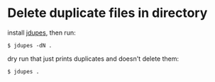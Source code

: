 # Delete duplicate files in directory

install [jdupes](https://github.com/jbruchon/jdupes), then run:

```
$ jdupes -dN .
```

dry run that just prints duplicates and doesn't delete them:

```
$ jdupes .
```
